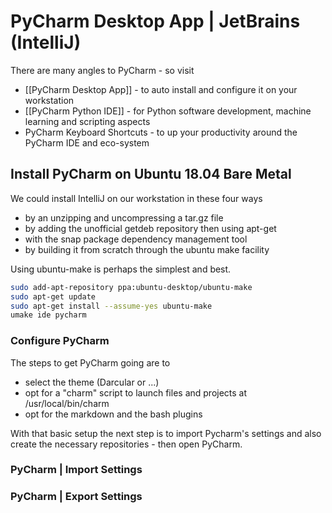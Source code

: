 
# PyCharm Desktop App | JetBrains (IntelliJ)

There are many angles to PyCharm - so visit

- [[PyCharm Desktop App]] - to auto install and configure it on your workstation
- [[PyCharm Python IDE]] - for Python software development, machine learning and scripting aspects
- PyCharm Keyboard Shortcuts - to up your productivity around the PyCharm IDE and eco-system


## Install PyCharm on Ubuntu 18.04 Bare Metal

We could install IntelliJ on our workstation in these four ways

- by an unzipping and uncompressing a tar.gz file
- by adding the unofficial getdeb repository then using apt-get
- with the snap package dependency management tool
- by building it from scratch through the ubuntu make facility


Using ubuntu-make is perhaps the simplest and best.

``` bash
sudo add-apt-repository ppa:ubuntu-desktop/ubuntu-make
sudo apt-get update
sudo apt-get install --assume-yes ubuntu-make
umake ide pycharm
```

### Configure PyCharm

The steps to get PyCharm going are to

- select the theme (Darcular or ...)
- opt for a "charm" script to launch files and projects at /usr/local/bin/charm
- opt for the markdown and the bash plugins

With that basic setup the next step is to import Pycharm's settings and also create the necessary repositories - then open PyCharm.




### PyCharm | Import Settings





### PyCharm | Export Settings


